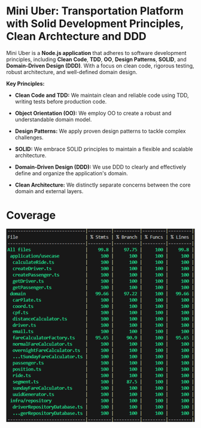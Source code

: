 
# Mini Uber: Transportation Platform with Solid Development Principles, Clean Archtecture and DDD

Mini Uber is a **Node.js application** that adheres to software development principles, including **Clean Code**, **TDD**, **OO**, **Design Patterns**, **SOLID**, and **Domain-Driven Design (DDD)**. With a focus on clean code, rigorous testing, robust architecture, and well-defined domain design.

**Key Principles:**

- **Clean Code and TDD:** We maintain clean and reliable code using TDD, writing tests before production code.

- **Object Orientation (OO):** We employ OO to create a robust and understandable domain model.

- **Design Patterns:** We apply proven design patterns to tackle complex challenges.

- **SOLID:** We embrace SOLID principles to maintain a flexible and scalable architecture.

- **Domain-Driven Design (DDD):** We use DDD to clearly and effectively define and organize the application's domain.

- **Clean Architecture:** We distinctly separate concerns between the core domain and external layers.


# Coverage

![Coverage](resources/coverage2.png)